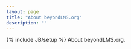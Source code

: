 ```yaml
---
layout: page
title: "About beyondLMS.org"
description: ""
---
```

{% include JB/setup %}
About beyondLMS.org.